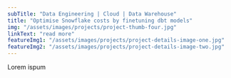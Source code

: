 ```yaml
---
subTitle: "Data Engineering | Cloud | Data Warehouse" 
title: "Optimise Snowflake costs by finetuning dbt models"
img: "/assets/images/projects/project-thumb-four.jpg"
linkText: "read more"
featureImg1: "/assets/images/projects/project-details-image-one.jpg"
featureImg2: "/assets/images/projects/project-details-image-two.jpg"
---
```

Lorem ispum
